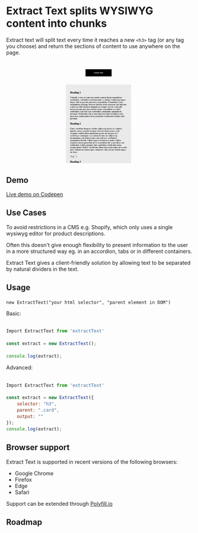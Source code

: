 # Extract Text splits WYSIWYG content into chunks

Extract text will split text every time it reaches a new `<h3>` tag (or any tag you choose) and return the sections of content to use anywhere on the page.

![Extract text Gif](readme/extract-codepen-example.gif)

## Demo

[Live demo on Codepen](https://codepen.io/joe_sandwich/pen/XWKjKzV)

## Use Cases

To avoid restrictions in a CMS e.g. Shopify, which only uses a single wysiwyg editor for product descriptions.

Often this doesn't give enough flexibility to present information to the user in a more structured way eg. in an accordion, tabs or in different containers. 

Extract Text gives a client-friendly solution by allowing text to be separated by natural dividers in the text.


## Usage

`new ExtractText("your html selector", "parent element in DOM")`

Basic:

```js

Import ExtractText from 'extractText'

const extract = new ExtractText();

console.log(extract);

```

Advanced:

```js

Import ExtractText from 'extractText'

const extract = new ExtractText({
    selector: "h3", 
    parent: ".card",
    output: ""
});
console.log(extract);

```

## Browser support
Extract Text is supported in recent versions of the following browsers:

- Google Chrome
- Firefox
- Edge
- Safari

Support can be extended through [Polyfill.io](https://polyfill.io/v3/)


## Roadmap